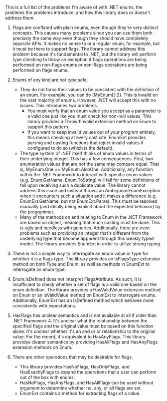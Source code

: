 This is a full list of the problems I'm aware of with .NET enums, the problems the problems introduce, and how this library does or doesn't address them.

1. Flags are conflated with plain enums, even though they're very distinct concepts.
	This causes many problems since you can use them both precisely the same way even though they should have completely separate APIs. It makes no sense to or a regular enum, for example, but it must be there to support flags. The library cannot address this problem because it's fundamental to .NET, but the library will perform type checking to throw an exception if flags operations are being performed on non-flags enums or non-flags operations are being performed on flags enums.

2. Enums of any kind are not type safe.
	+ They do not force their values to be consistent with the definition of an enum. For example, you can do (MyEnum)(-2). This is invalid on the vast majority of enums. However, .NET will accept this with no issues. This introduces two problems.
		* You must verify that an enum value you accept as a parameter is a valid one just like you must check for non-null values. This library provides a ThrowIfInvalid extension method on Enum to support this pattern.
		* If you want to keep invalid values out of your program entirely, this means checking at every cast site. EnumExt provides parsing and casting functions that reject invalid values if configured to do so (which is the default).
	+ The type system of .NET itself thinks of enum values in terms of their underlying integer. This has a few consequences. First, two enumeration values that are not the same may compare equal. That is, MyEnum.One == MyEnum.AlsoOne. Additionally, any function within the .NET Framework to interact with specific enum values (e.g. Enum.GetName, Enum.ToString) will fail for some definitions of fail upon receiving such a duplicate value. The library cannot address this issue and instead throws an AmbiguousEnumException when it encounters such a situation and it makes a difference (e.g. EnumExt<MyEnum>.GetName, but not EnumExt<MyEnum>.Parse). This must be resolved manually (and ideally being explicit about the expected behavior) by the programmer.
	+ Many of the methods on and relating to Enum in the .NET Framework are based on object, meaning that much casting must be done. This is ugly and needless with generics. Additionally, there are even problems such as providing an integer that's different from the underlying type that become apparent through this weakly typed model. The library provides EnumExt<MyEnum> in order to utilize strong typing.

3. There is not a simple way to interrogate an enum value or type for whether it is a flags type.
	The library provides an IsFlagsType extension method on both Type and Enum, as well as methods in EnumExt to interrogate an enum type.

4. Enum.IsDefined does not interpret FlagsAttribute.
	As such, it is insufficient to check whether a set of flags is a valid one based on the enum definition. The library provides a HasValidValue extension method on Enum or an IsValidValue method on EnumExt to interrogate enums. Additionally, EnumExt has an IsDefined method which behaves more consistently with expectations.

5. HasFlags has unclear semantics and is not available at all if older than .NET Framework 4.
	It's unclear what the relationship between the specified flags and the original value must be based on this function alone. It's unclear whether it's an and or or relationship to the original value. For the record, it's equivalent to HasAnyFlags. This library provides clearer semantics by providing HasAllFlags and HasAnyFlags extension methods on Enum.

6. There are other operations that may be desirable for flags.
	+ This library provides HasNoFlags, HasOnlyFlags, and HasExactlyFlags to expand the operations that a user can perform out of the box with enums.
	+ HasNoFlags, HasAnyFlags, and HasAllFlags can be used without argument to determine whether no, any, or all flags are set.
	+ EnumExt contains a method for extracting flags of a value.
